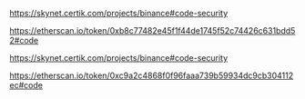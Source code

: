 https://skynet.certik.com/projects/binance#code-security

https://etherscan.io/token/0xb8c77482e45f1f44de1745f52c74426c631bdd52#code




https://skynet.certik.com/projects/binance#code-security

https://etherscan.io/token/0xc9a2c4868f0f96faaa739b59934dc9cb304112ec#code